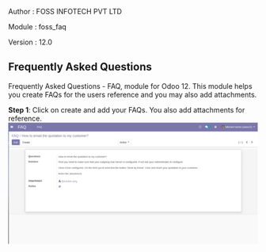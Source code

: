 
Author : FOSS INFOTECH PVT LTD

Module : foss\_faq

Version : 12.0

<h2>Frequently Asked Questions</h2>

<p>Frequently Asked Questions - FAQ, module for Odoo 12. This module helps you create FAQs for the users reference and you may also add attachments.</p>

<b>Step 1</b>: Click on create and add your FAQs. You also add attachments for reference.
<img src="static/description/images/FAQ.png">

